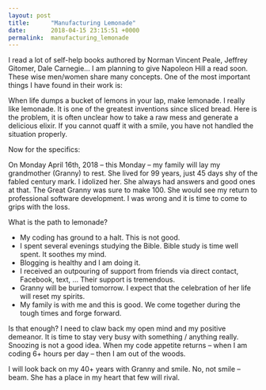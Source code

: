 ```yaml
---
layout: post
title:      "Manufacturing Lemonade"
date:       2018-04-15 23:15:51 +0000
permalink:  manufacturing_lemonade
---
```



I read a lot of self-help books authored by Norman Vincent Peale, Jeffrey Gitomer, Dale Carnegie… I am planning to give Napoleon Hill a read soon. These wise men/women share many concepts. One of the most important things I have found in their work is:

When life dumps a bucket of lemons in your lap, make lemonade. I really like lemonade. It is one of the greatest inventions since sliced bread. Here is the problem, it is often unclear how to take a raw mess and generate a delicious elixir. If you cannot quaff it with a smile, you have not handled the situation properly.

Now for the specifics:

On Monday April 16th, 2018 – this Monday – my family will lay my grandmother (Granny) to rest. She lived for 99 years, just 45 days shy of the fabled century mark. I idolized her. She always had answers and good ones at that. The Great Granny was sure to make 100. She would see my return to professional software development.  I was wrong and it is time to come to grips with the loss.

What is the path to lemonade?

* My coding has ground to a halt. This is not good.
* I spent several evenings studying the Bible. Bible study is time well spent. It soothes my mind.
* Blogging is healthy and I am doing it.
* I received an outpouring of support from friends via direct contact, Facebook, text, … Their support is tremendous.
* Granny will be buried tomorrow. I expect that the celebration of her life will reset my spirits.
* My family is with me and this is good. We come together during the tough times and forge forward.

Is that enough? I need to claw back my open mind and my positive demeanor. It is time to stay very busy with something / anything really. Snoozing is not a good idea. When my code appetite returns – when I am coding 6+ hours per day – then I am out of the woods.

I will look back on my 40+ years with Granny and smile. No, not smile – beam. She has a place in my heart that few will rival.



